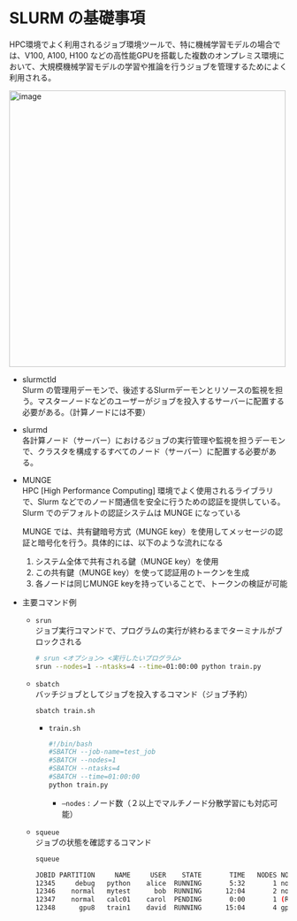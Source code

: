 # SLURM の基礎事項

HPC環境でよく利用されるジョブ環境ツールで、特に機械学習モデルの場合では、V100, A100, H100 などの高性能GPUを搭載した複数のオンプレミス環境において、大規模機械学習モデルの学習や推論を行うジョブを管理するためによく利用される。

<img width="500" alt="image" src="https://github.com/user-attachments/assets/f29c3880-9d17-4db6-bc41-05f6361a9b7b" />

- slurmctld<br>
    Slurm の管理用デーモンで、後述するSlurmデーモンとリソースの監視を担う。マスターノードなどのユーザーがジョブを投入するサーバーに配置する必要がある。（計算ノードには不要）

- slurmd<br>
    各計算ノード（サーバー）におけるジョブの実行管理や監視を担うデーモンで、クラスタを構成するすべてのノード（サーバー）に配置する必要がある。

- MUNGE<br>
    HPC [High Performance Computing] 環境でよく使用されるライブラリで、Slurm などでのノード間通信を安全に行うための認証を提供している。<br>
    Slurm でのデフォルトの認証システムは MUNGE になっている

    MUNGE では、共有鍵暗号方式（MUNGE key）を使用してメッセージの認証と暗号化を行う。具体的には、以下のような流れになる
    1. システム全体で共有される鍵（MUNGE key）を使用
    2. この共有鍵（MUNGE key）を使って認証用のトークンを生成
    3. 各ノードは同じMUNGE keyを持っていることで、トークンの検証が可能

- 主要コマンド例<br>

    - `srun`<br>
        ジョブ実行コマンドで、プログラムの実行が終わるまでターミナルがブロックされる
        ```bash
        # srun <オプション> <実行したいプログラム>
        srun --nodes=1 --ntasks=4 --time=01:00:00 python train.py
        ```

    - `sbatch`<br>
        バッチジョブとしてジョブを投入するコマンド（ジョブ予約）<br>
        ```bash
        sbatch train.sh
        ```

        - `train.sh`
            ```bash
            #!/bin/bash
            #SBATCH --job-name=test_job
            #SBATCH --nodes=1
            #SBATCH --ntasks=4
            #SBATCH --time=01:00:00
            python train.py
            ```
            - `—nodes` : ノード数（２以上でマルチノード分散学習にも対応可能）

    - `squeue`<br>
        ジョブの状態を確認するコマンド<br>
        ```bash
        squeue
        ```
        ```bash
        JOBID PARTITION     NAME     USER    STATE       TIME   NODES NODELIST(REASON)
        12345     debug   python    alice  RUNNING       5:32       1 node01
        12346    normal   mytest      bob  RUNNING      12:04       2 node[02-03]
        12347    normal   calc01    carol  PENDING       0:00       1 (Resources)
        12348      gpu8   train1    david  RUNNING      15:04       4 gpu[01-04]
        ```
